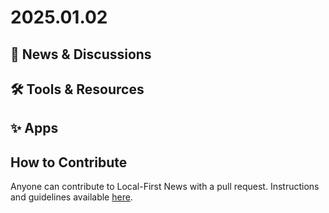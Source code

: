# 2025.01.02

## 📰 News & Discussions




## 🛠️ Tools & Resources




## ✨ Apps



## How to Contribute
Anyone can contribute to Local-First News with a pull request. Instructions and guidelines available [here](https://github.com/localfirstnews/localfirstnews).
